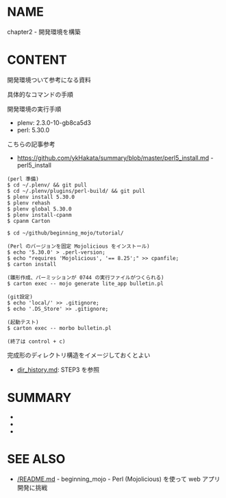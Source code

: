 # NAME

chapter2 - 開発環境を構築

# CONTENT

開発環境ついて参考になる資料

具体的なコマンドの手順

開発環境の実行手順

- plenv: 2.3.0-10-gb8ca5d3
- perl: 5.30.0

こちらの記事参考

- <https://github.com/ykHakata/summary/blob/master/perl5_install.md> - perl5_install

```
(perl 準備)
$ cd ~/.plenv/ && git pull
$ cd ~/.plenv/plugins/perl-build/ && git pull
$ plenv install 5.30.0
$ plenv rehash
$ plenv global 5.30.0
$ plenv install-cpanm
$ cpanm Carton

$ cd ~/github/beginning_mojo/tutorial/

(Perl のバージョンを固定 Mojolicious をインストール)
$ echo '5.30.0' > .perl-version;
$ echo "requires 'Mojolicious', '== 8.25';" >> cpanfile;
$ carton install

(雛形作成、パーミッションが 0744 の実行ファイルがつくられる)
$ carton exec -- mojo generate lite_app bulletin.pl

(git設定)
$ echo 'local/' >> .gitignore;
$ echo '.DS_Store' >> .gitignore;

(起動テスト)
$ carton exec -- morbo bulletin.pl

(終了は control + c)
```

完成形のディレクトリ構造をイメージしておくとよい

- [dir_history.md](/dir_history.md#step3): STEP3 を参照

# SUMMARY

-
-
-

# SEE ALSO

- [/README.md](/README.md) - beginning_mojo - Perl (Mojolicious) を使って web アプリ開発に挑戦
